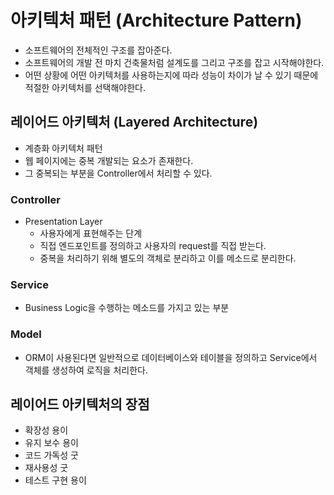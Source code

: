 # 아키텍처 패턴 (Architecture Pattern)
- 소프트웨어의 전체적인 구조를 잡아준다.
- 소프트웨어의 개발 전 마치 건축물처럼 설계도를 그리고 구조를 잡고 시작해야한다.
- 어떤 상황에 어떤 아키텍처를 사용하는지에 따라 성능이 차이가 날 수 있기 때문에 적절한 아키텍처를 선택해야한다.

## 레이어드 아키텍처 (Layered Architecture)
- 계층화 아키텍처 패턴
- 웹 페이지에는 중복 개발되는 요소가 존재한다.
- 그 중복되는 부분을 Controller에서 처리할 수 있다.

### Controller
- Presentation Layer
  - 사용자에게 표현해주는 단계
  - 직접 엔드포인트를 정의하고 사용자의 request를 직접 받는다.
  - 중복을 처리하기 위해 별도의 객체로 분리하고 이를 메소드로 분리한다.

### Service
- Business Logic을 수행하는 메소드를 가지고 있는 부분

### Model
- ORM이 사용된다면 일반적으로 데이터베이스와 테이블을 정의하고 Service에서 객체를 생성하여 로직을 처리한다.

## 레이어드 아키텍처의 장점
- 확장성 용이
- 유지 보수 용이
- 코드 가독성 굿
- 재사용성 굿
- 테스트 구현 용이